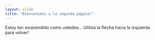 ```yaml
---
layout: slide
title: "Bienvenidos a la segunda página!"
---
```

Estoy tan sorprendido como ustedes…
Utiliza la flecha hacia la izquierda para volver!
